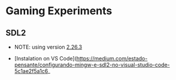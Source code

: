 # Gaming Experiments


## SDL2 

- NOTE: using version [2.26.3](https://github.com/libsdl-org/SDL/releases/tag/release-2.26.3)

- [Instalation on VS Code](https://medium.com/estado-pensante/configurando-mingw-e-sdl2-no-visual-studio-code-5c1ae2f5a1c6_
